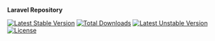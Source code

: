 **Laravel Repository**

[![Latest Stable Version](https://poser.pugx.org/algatux/laravel-repository/v/stable)](https://packagist.org/packages/algatux/laravel-repository) [![Total Downloads](https://poser.pugx.org/algatux/laravel-repository/downloads)](https://packagist.org/packages/algatux/laravel-repository) [![Latest Unstable Version](https://poser.pugx.org/algatux/laravel-repository/v/unstable)](https://packagist.org/packages/algatux/laravel-repository) [![License](https://poser.pugx.org/algatux/laravel-repository/license)](https://packagist.org/packages/algatux/laravel-repository)
